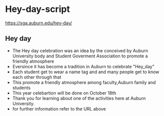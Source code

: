 # Hey-day-script
https://sga.auburn.edu/hey-day/
## Hey day
- The Hey day celebration was an idea by the conceived by Auburn University body and Student Goverment Association to promote a friendly atmosphere
- Eversince it has become a tradition in Auburn to celebrate "Hey_day"
- Each student get to wear a name tag and and many people get to know each other through that
- This promote a friendly atmosphere among faculty,Auburn family and students
- This year celebartion will be done on October 18th
- Thank you for learning about one of the activities here at Auburn University.
- for further information refer to the URL above
